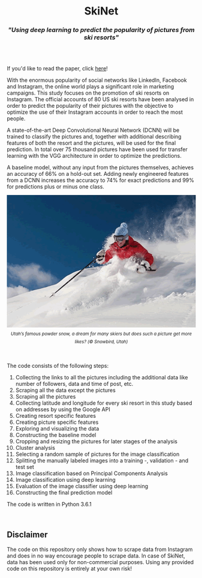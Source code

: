 <div align = "center"><H1>SkiNet</b></H1>
<H3><i>"Using deep learning to predict the popularity of pictures from ski resorts"</i></H3><br><br></div>

If you'd like to read the paper, click <a href="SkiNet_Paul_Roggeveen_20171221.pdf" target="_blank">here</a>!

With the enormous popularity of social networks like LinkedIn, Facebook and Instagram, the online world plays a significant role in marketing campaigns. This study focuses on the promotion of ski resorts on Instagram. The official accounts of 80 US ski resorts have been analysed in order to predict the popularity of their pictures with the objective to optimize the use of their Instagram accounts in order to reach the most people.

A state-of-the-art Deep Convolutional Neural Network (DCNN) will be trained to classify the pictures and, together with additional describing features of both the resort and the pictures, will be used for the final prediction. In total over 75 thousand pictures have been used for transfer learning with the VGG architecture in order to optimize the predictions.

A baseline model, without any input from the pictures themselves, achieves an accuracy of 66% on a hold-out set. Adding newly engineered features from a DCNN increases the accuracy to 74% for exact predictions and 99% for predictions plus or minus one class.

<div align = "center"><img src = "foto_Snowbird.gif"></img><br>
<sub><i>Utah’s famous powder snow, a dream for many skiers but does such a picture get more likes? (© Snowbird, Utah)</i></sub><br><br><br></div>

The code consists of the following steps:
<ol>
  <li>Collecting the links to all the pictures including the additional data like number of followers, data and time of post, etc.</li>
  <li>Scraping all the data except the pictures</li>
  <li>Scraping all the pictures</li>
  <li>Collecting latitude and longitude for every ski resort in this study based on addresses by using the Google API</li>
  <li>Creating resort specific features</li>
  <li>Creating picture specific features</li>
  <li>Exploring and visualizing the data</li>
  <li>Constructing the baseline model</li>
  <li>Cropping and resizing the pictures for later stages of the analysis</li>
  <li>Cluster analysis</li>
  <li>Selecting a random sample of pictures for the image classification</li>
  <li>Splitting the manually labeled images into a training -, validation - and test set</li>
  <li>Image classification based on Principal Components Analysis</li>
  <li>Image classification using deep learning</li>
  <li>Evaluation of the image classifier using deep learning</li>
  <li>Constructing the final prediction model</li>
</ol>

The code is written in Python 3.6.1

<br>

**Disclaimer**
-------------
The code on this repository only shows how to scrape data from Instagram and does in no way encourage people to scrape data. In case of SkiNet, data has been used only for non-commercial purposes. Using any provided code on this repository is entirely at your own risk!
